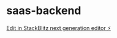 # saas-backend

[Edit in StackBlitz next generation editor ⚡️](https://stackblitz.com/~/github.com/mkdev-2/saas-backend)